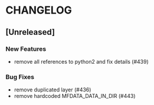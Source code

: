 # CHANGELOG

## [Unreleased]

### New Features

- remove all references to python2 and fix details (#439)

### Bug Fixes

- remove duplicated layer (#436)
- remove hardcoded MFDATA_DATA_IN_DIR (#443)



